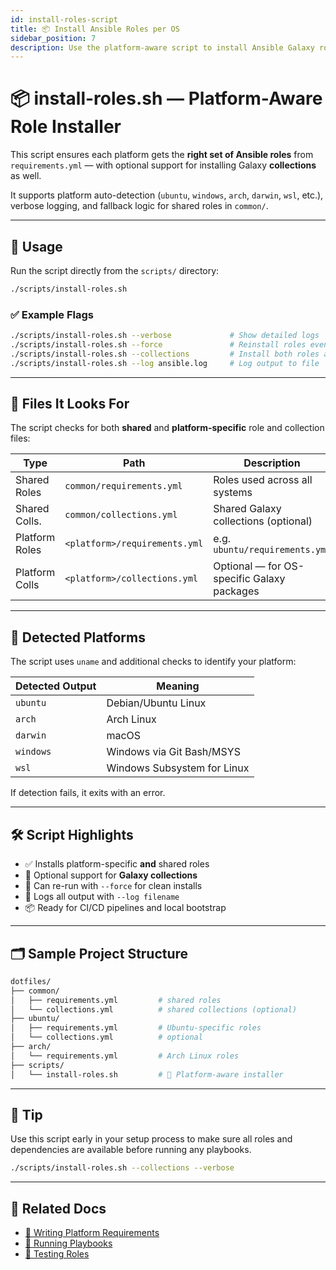 ```yaml
---
id: install-roles-script
title: 📦 Install Ansible Roles per OS
sidebar_position: 7
description: Use the platform-aware script to install Ansible Galaxy roles and collections for your dotfiles project.
---
```


# 📦 install-roles.sh — Platform-Aware Role Installer

This script ensures each platform gets the **right set of Ansible roles** from `requirements.yml` — with optional support for installing Galaxy **collections** as well.

It supports platform auto-detection (`ubuntu`, `windows`, `arch`, `darwin`, `wsl`, etc.), verbose logging, and fallback logic for shared roles in `common/`.

---

## 🚀 Usage

Run the script directly from the `scripts/` directory:

```bash
./scripts/install-roles.sh
````

### ✅ Example Flags

```bash
./scripts/install-roles.sh --verbose             # Show detailed logs
./scripts/install-roles.sh --force               # Reinstall roles even if installed
./scripts/install-roles.sh --collections         # Install both roles and Galaxy collections
./scripts/install-roles.sh --log ansible.log     # Log output to file
```

---

## 📁 Files It Looks For

The script checks for both **shared** and **platform-specific** role and collection files:

| Type           | Path                          | Description                                |
| -------------- | ----------------------------- | ------------------------------------------ |
| Shared Roles   | `common/requirements.yml`     | Roles used across all systems              |
| Shared Colls.  | `common/collections.yml`      | Shared Galaxy collections (optional)       |
| Platform Roles | `<platform>/requirements.yml` | e.g. `ubuntu/requirements.yml`             |
| Platform Colls | `<platform>/collections.yml`  | Optional — for OS-specific Galaxy packages |

---

## 🧠 Detected Platforms

The script uses `uname` and additional checks to identify your platform:

| Detected Output | Meaning                     |
| --------------- | --------------------------- |
| `ubuntu`        | Debian/Ubuntu Linux         |
| `arch`          | Arch Linux                  |
| `darwin`        | macOS                       |
| `windows`       | Windows via Git Bash/MSYS   |
| `wsl`           | Windows Subsystem for Linux |

If detection fails, it exits with an error.

---

## 🛠️ Script Highlights

* ✅ Installs platform-specific **and** shared roles
* 🧰 Optional support for **Galaxy collections**
* 🔁 Can re-run with `--force` for clean installs
* 📜 Logs all output with `--log filename`
* 📦 Ready for CI/CD pipelines and local bootstrap

---

## 🗂️ Sample Project Structure

```bash
dotfiles/
├── common/
│   ├── requirements.yml         # shared roles
│   └── collections.yml          # shared collections (optional)
├── ubuntu/
│   ├── requirements.yml         # Ubuntu-specific roles
│   └── collections.yml          # optional
├── arch/
│   └── requirements.yml         # Arch Linux roles
├── scripts/
│   └── install-roles.sh         # 🔧 Platform-aware installer
```

---

## 💬 Tip

Use this script early in your setup process to make sure all roles and dependencies are available before running any playbooks.

```bash
./scripts/install-roles.sh --collections --verbose
```

---

## 🔗 Related Docs

* [🔧 Writing Platform Requirements](./requirements)
* [🚀 Running Playbooks](./run-script)
* [🧪 Testing Roles](./testing)
